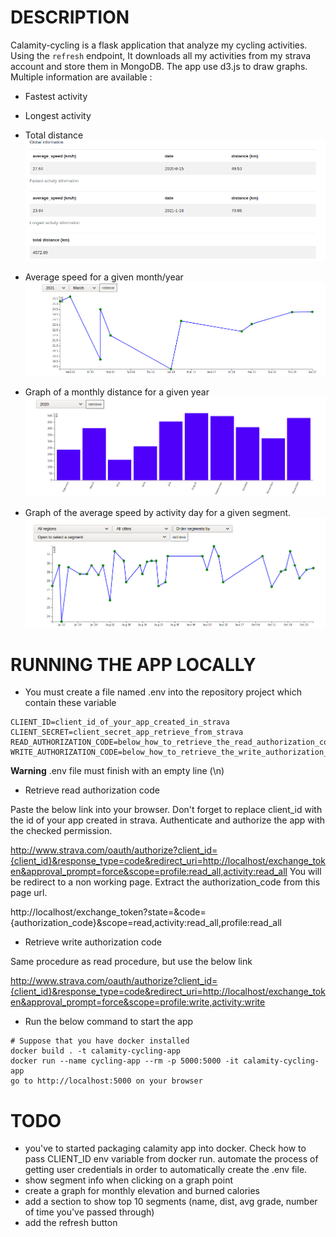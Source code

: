 # DESCRIPTION
Calamity-cycling is a flask application that analyze my cycling activities.
Using the ```refresh``` endpoint, It downloads all my activities from my strava account and store them in MongoDB.
The app use d3.js to draw graphs. Multiple information are available :
 * Fastest activity
 * Longest activity
 * Total distance 
 ![Alt text](demo-pictures/global-info.png?raw=true "img0")

 * Average speed for a given month/year
  ![Alt text](demo-pictures/average-speed-for-a-given-year-month.png?raw=true "img0")
 * Graph of a monthly distance for a given year 
 ![Alt text](demo-pictures/monthly-distance.png?raw=true "img0")
 * Graph of the average speed by activity day for a given segment.
   ![Alt text](demo-pictures/stat-for-a-given-segment.png?raw=true "img0")


# RUNNING THE APP LOCALLY
* You must create a file named .env into the repository project which contain these variable
```
CLIENT_ID=client_id_of_your_app_created_in_strava
CLIENT_SECRET=client_secret_app_retrieve_from_strava
READ_AUTHORIZATION_CODE=below_how_to_retrieve_the_read_authorization_code
WRITE_AUTHORIZATION_CODE=below_how_to_retrieve_the_write_authorization_code

``` 
**Warning** .env file must finish with an empty line (\n)

* Retrieve read authorization code

Paste the below link into your browser. Don't forget to replace client_id with the id of your app created in strava.
Authenticate and authorize the app with the checked permission.

http://www.strava.com/oauth/authorize?client_id={client_id}&response_type=code&redirect_uri=http://localhost/exchange_token&approval_prompt=force&scope=profile:read_all,activity:read_all
You will be redirect to a non working page. Extract the authorization_code from this page url.

 http://localhost/exchange_token?state=&code={authorization_code}&scope=read,activity:read_all,profile:read_all

* Retrieve write authorization code 

Same procedure as read procedure, but use the below link

http://www.strava.com/oauth/authorize?client_id={client_id}&response_type=code&redirect_uri=http://localhost/exchange_token&approval_prompt=force&scope=profile:write,activity:write

* Run the below command to start the app
```
# Suppose that you have docker installed 
docker build . -t calamity-cycling-app
docker run --name cycling-app --rm -p 5000:5000 -it calamity-cycling-app
go to http://localhost:5000 on your browser 
```

# TODO
* you've to started packaging calamity app into docker. Check how to pass CLIENT_ID env variable from docker run. automate 
the process of getting user credentials in order to automatically create the .env file. 
* show segment info when clicking on a graph point 
* create a graph for monthly elevation and burned calories
* add a section to show top 10 segments (name, dist, avg grade, number of time you've passed through)
* add the refresh button
 